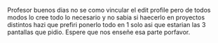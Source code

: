 Profesor buenos dias no se como vincular el edit profile pero de todos modos lo cree todo lo necesario y no sabia si haecerlo en  proyectos distintos hazi que prefiri ponerlo todo en 1 solo asi que estarian las 3 pantallas que pidio.
Espere que nos enseñe esa parte porfavor.
